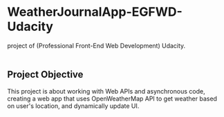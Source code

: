 # WeatherJournalApp-EGFWD-Udacity
project of (Professional Front-End Web Development) Udacity.
<br>
<br>
## Project Objective
This project is about working with Web APIs and asynchronous code, creating a web app that uses OpenWeatherMap API to get weather based on user's location, and dynamically update UI.
